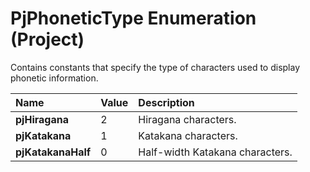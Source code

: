 
# PjPhoneticType Enumeration (Project)

Contains constants that specify the type of characters used to display phonetic information.



|**Name**|**Value**|**Description**|
|:-----|:-----|:-----|
| **pjHiragana**|2|Hiragana characters.|
| **pjKatakana**|1|Katakana characters.|
| **pjKatakanaHalf**|0|Half-width Katakana characters.|
